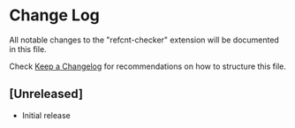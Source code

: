 # Change Log

All notable changes to the "refcnt-checker" extension will be documented in this file.

Check [Keep a Changelog](http://keepachangelog.com/) for recommendations on how to structure this file.

## [Unreleased]

- Initial release